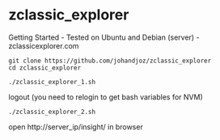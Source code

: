 # zclassic_explorer

Getting Started - Tested on Ubuntu and Debian (server) - zclassicexplorer.com

```
git clone https://github.com/johandjoz/zclassic_explorer
cd zclassic_explorer
```

```
./zclassic_explorer_1.sh
```

logout (you need to relogin to get bash variables for NVM)

```
./zclassic_explorer_2.sh
```

open http://server_ip/insight/ in browser
